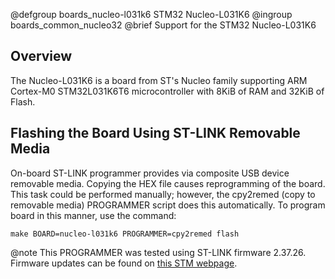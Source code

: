 @defgroup    boards_nucleo-l031k6 STM32 Nucleo-L031K6
@ingroup     boards_common_nucleo32
@brief       Support for the STM32 Nucleo-L031K6

## Overview

The Nucleo-L031K6 is a board from ST's Nucleo family supporting ARM Cortex-M0
STM32L031K6T6 microcontroller with 8KiB of RAM and 32KiB of Flash.


## Flashing the Board Using ST-LINK Removable Media

On-board ST-LINK programmer provides via composite USB device removable media.
Copying the HEX file causes reprogramming of the board. This task
could be performed manually; however, the cpy2remed (copy to removable
media) PROGRAMMER script does this automatically. To program board in
this manner, use the command:
```
make BOARD=nucleo-l031k6 PROGRAMMER=cpy2remed flash
```
@note This PROGRAMMER was tested using ST-LINK firmware 2.37.26. Firmware updates
      can be found on [this STM webpage](https://www.st.com/en/development-tools/stsw-link007.html).
